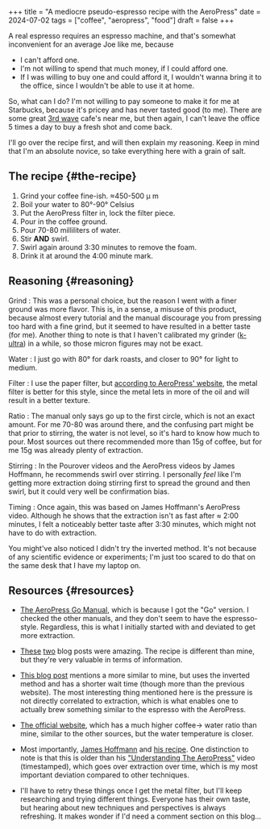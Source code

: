 +++
title = "A mediocre pseudo-espresso recipe with the AeroPress"
date = 2024-07-02
tags = ["coffee", "aeropress", "food"]
draft = false
+++

A real espresso requires an espresso machine, and that's somewhat
inconvenient for an average Joe like me, because

-   I can't afford one.
-   I'm not willing to spend that much money, if I could afford one.
-   If I was willing to buy one and could afford it, I wouldn't wanna
    bring it to the office, since I wouldn't be able to use it at home.

So, what can I do? I'm not willing to pay someone to make it for me at
Starbucks, because it's pricey and has never tasted good (to me). There are some
great [3rd wave](https://en.wikipedia.org/wiki/Third-wave_coffee) cafe's near me, but then again, I can't leave the
office 5 times a day to buy a fresh shot and come back.

I'll go over the recipe first, and will then explain my
reasoning. Keep in mind that I'm an absolute novice, so take
everything here with a grain of salt.


## The recipe {#the-recipe}

1.  Grind your coffee fine-ish. &asymp;450-500 &micro; m
2.  Boil your water to 80&deg;-90&deg; Celsius
3.  Put the AeroPress filter in, lock the filter piece.
4.  Pour in the coffee ground.
5.  Pour 70-80 milliliters of water.
6.  Stir **AND** swirl.
7.  Swirl again around 3:30 minutes to remove the foam.
8.  Drink it at around the 4:00 minute mark.


## Reasoning {#reasoning}

Grind
: This was a personal choice, but the reason I went with a
    finer ground was more flavor. This is, in a sense, a misuse of this
    product, because almost every tutorial and the manual discourage you
    from pressing too hard with a fine grind, but it seemed to have
    resulted in a better taste (for me). Another thing to note is that I
    haven't calibrated my grinder ([k-ultra](https://1zpresso.coffee/k-ultra/)) in a while, so those micron
    figures may not be exact.

Water
: I just go with 80&deg; for dark roasts, and closer to
    90&deg; for light to medium.

Filter
: I use the paper filter, but [according to AeroPress'
    website](https://aeropress.com/blogs/blog/aeropress-metal-filter-vs-paper-filters), the metal filter is better for this style, since the
    metal lets in more of the oil and will result in a better texture.

Ratio
: The manual only says go up to the first circle, which is
    not an exact amount. For me 70-80 was around there, and the
    confusing part might be that prior to stirring, the water is not
    level, so it's hard to know how much to pour. Most sources out there
    recommended more than 15g of coffee, but for me 15g was already
    plenty of extraction.

Stirring
: In the Pourover videos and the AeroPress videos by James
    Hoffmann, he recommends swirl over stirring. I personally _feel_ like
    I'm getting more extraction doing stirring first to spread the
    ground and then swirl, but it could very well be confirmation
    bias.

Timing
: Once again, this was based on James Hoffmann's AeroPress
    video. Although he shows that the extraction isn't as fast after &asymp;
    2:00 minutes, I felt a noticeably better taste after 3:30 minutes, which might
    not have to do with extraction.

You might've also noticed I didn't try the inverted method. It's not
because of any scientific evidence or experiments; I'm just too scared
to do that on the same desk that I have my laptop on.


## Resources {#resources}

-   [The AeroPress Go Manual](https://cdn.shopify.com/s/files/1/0601/8783/6659/files/AeroPress_Go_instructions-April_2023-English.pdf?v=1682116759), which is because I got the "Go" version. I
    checked the other manuals, and they don't seem to have the
    espresso-style. Regardless, this is what I initially started with
    and deviated to get more extraction.
-   [These](https://www.javapresse.com/blogs/aeropress/can-aeropress-make-espresso) [two](https://www.javapresse.com/blogs/aeropress/aeropress-espresso-recipe) blog posts were amazing. The recipe is different than
    mine,
    but they're very valuable in terms of information.
-   [This blog post](https://coffeechronicler.com/aeropress-espresso/) mentions a more similar to mine, but uses the
    inverted method and has a shorter wait time (though more than the
    previous website). The most interesting thing mentioned here is the
    pressure is not directly correlated to extraction, which is what
    enables one to actually brew something similar to the espresso with
    the AeroPress.
-   [The official website](https://aeropress.com/blogs/blog/aeropress-espresso), which has a much higher coffee&rarr; water ratio
    than mine, similar to the other sources, but the water temperature is
    closer.
-   Most importantly, [James Hoffmann](https://www.youtube.com/channel/UCMb0O2CdPBNi-QqPk5T3gsQ) and [his recipe](https://aeromatic.app/recipes/james-hoffmann-espresso-aeropress-recipe). One distinction to
    note is that this is older than his
    ["Understanding
    The AeroPress"](https://youtu.be/jBXm8fCWdo8?si=G8kKbb8tSRq5i2X5&t=130) video (timestamped), which goes over extraction
    over time, which is my most important deviation compared to other
    techniques.

-   I'll have to retry these things once I get the metal filter, but
    I'll keep researching and trying different things. Everyone has
    their own taste, but hearing about new techniques and perspectives
    is always refreshing. It makes wonder if I'd need a comment section
    on this blog...
